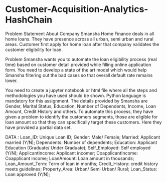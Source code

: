 # Customer-Acquisition-Analytics-HashChain


Problem Statement
About Company
Smansha Home Finance deals in all home loans. They have presence across all urban, semi urban and rural areas. Customer first apply for home loan after that company validates the customer eligibility for loan.

Problem
Smansha wants you to automate the loan eligibility process (real time) based on customer detail provided while filling online application form. You need to develop a state of the art model which would help Smansha filtering out the bad cases so that overall default rate remains lower.

You need to create a jupyter notebook or html file where all the steps and methodologies you have used should be shown. Python language is mandatory for this assignment.
The details provided by Smansha are Gender, Marital Status, Education, Number of Dependents, Income, Loan Amount, Credit History and others. To automate this process, they have given a problem to identify the customers segments, those are eligible for loan amount so that they can specifically target these customers. Here they have provided a partial data set.


DATA : 
Loan_ID:                				                                Unique Loan ID; 
Gender:                                                         Male/ Female;
Married:                                                        Applicant married (Y/N);
Dependents:                                                     Number of dependents;
Education:                                                      Applicant Education (Graduate/ Under Graduate);
Self_Employed:                                                  Self employed (Y/N);
ApplicantIncome:                                                Applicant incomer;
CoapplicantIncome:                                              Coapplicant income;
LoanAmount:                                                     Loan amount in thousands;
Loan_Amount_Term:                                               Term of loan in months;
Credit_History:                                                 credit history meets guidelines;
Property_Area:                                                  Urban/ Semi Urban/ Rural;
Loan_Status:                                                    Loan approved (Y/N);
